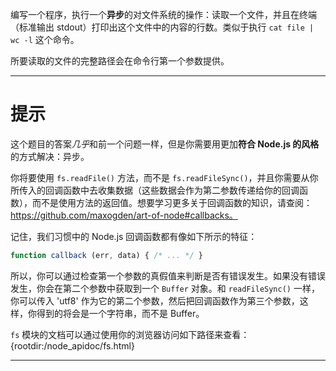 编写一个程序，执行一个**异步**的对文件系统的操作：读取一个文件，并且在终端（标准输出 stdout）打印出这个文件中的内容的行数。类似于执行 `cat file | wc -l` 这个命令。

所要读取的文件的完整路径会在命令行第一个参数提供。

----------------------------------------------------------------------
# 提示

这个题目的答案*几乎*和前一个问题一样，但是你需要用更加**符合 Node.js 的风格**的方式解决：异步。

你将要使用 `fs.readFile()` 方法，而不是 `fs.readFileSync()`，并且你需要从你所传入的回调函数中去收集数据（这些数据会作为第二参数传递给你的回调函数），而不是使用方法的返回值。想要学习更多关于回调函数的知识，请查阅：https://github.com/maxogden/art-of-node#callbacks。

记住，我们习惯中的 Node.js 回调函数都有像如下所示的特征：

```js
function callback (err, data) { /* ... */ }
```

所以，你可以通过检查第一个参数的真假值来判断是否有错误发生。如果没有错误发生，你会在第二个参数中获取到一个 `Buffer` 对象。和 `readFileSync()` 一样，你可以传入 'utf8' 作为它的第二个参数，然后把回调函数作为第三个参数，这样，你得到的将会是一个字符串，而不是 Buffer。

`fs` 模块的文档可以通过使用你的浏览器访问如下路径来查看：
  {rootdir:/node_apidoc/fs.html}

----------------------------------------------------------------------
